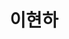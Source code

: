 ---
layout: page
title: 이현하
description: Undergraduate Student
img: /assets/img/이현하.jpg
importance: 2026
category: current
---
